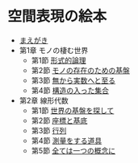# 空間表現の絵本

- [まえがき](preface.md)
- 第1章 モノの棲む世界
    - 第1節 [形式的論理](1-1.md)
    - 第2節 [モノの存在のための基盤](1-2.md)
    - 第3節 [無から実数へと至る](1-3.md)
    - 第4節 [構造の入った集合](1-4.md)
- 第2章 線形代数
    - 第1節 [世界の基盤を探して](2-1.md)
    - 第2節 [座標と基底](2-2.md)
    - 第3節 [行列](2-3.md)
    - 第4節 [測量をする道具](2-4.md)
    - 第5節 [全ては一つの概念に](2-5.md)
